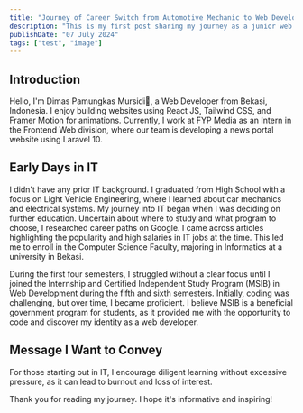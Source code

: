 ```yaml
---
title: "Journey of Career Switch from Automotive Mechanic to Web Developer"
description: "This is my first post sharing my journey as a junior web developer."
publishDate: "07 July 2024"
tags: ["test", "image"]
---
```



## Introduction

Hello, I'm Dimas Pamungkas Mursidi👋, a Web Developer from Bekasi, Indonesia. I enjoy building websites using React JS, Tailwind CSS, and Framer Motion for animations. Currently, I work at FYP Media as an Intern in the Frontend Web division, where our team is developing a news portal website using Laravel 10.

## Early Days in IT

I didn't have any prior IT background. I graduated from High School with a focus on Light Vehicle Engineering, where I learned about car mechanics and electrical systems. My journey into IT began when I was deciding on further education. Uncertain about where to study and what program to choose, I researched career paths on Google. I came across articles highlighting the popularity and high salaries in IT jobs at the time. This led me to enroll in the Computer Science Faculty, majoring in Informatics at a university in Bekasi.

During the first four semesters, I struggled without a clear focus until I joined the Internship and Certified Independent Study Program (MSIB) in Web Development during the fifth and sixth semesters. Initially, coding was challenging, but over time, I became proficient. I believe MSIB is a beneficial government program for students, as it provided me with the opportunity to code and discover my identity as a web developer.

## Message I Want to Convey

For those starting out in IT, I encourage diligent learning without excessive pressure, as it can lead to burnout and loss of interest.

Thank you for reading my journey. I hope it's informative and inspiring!
